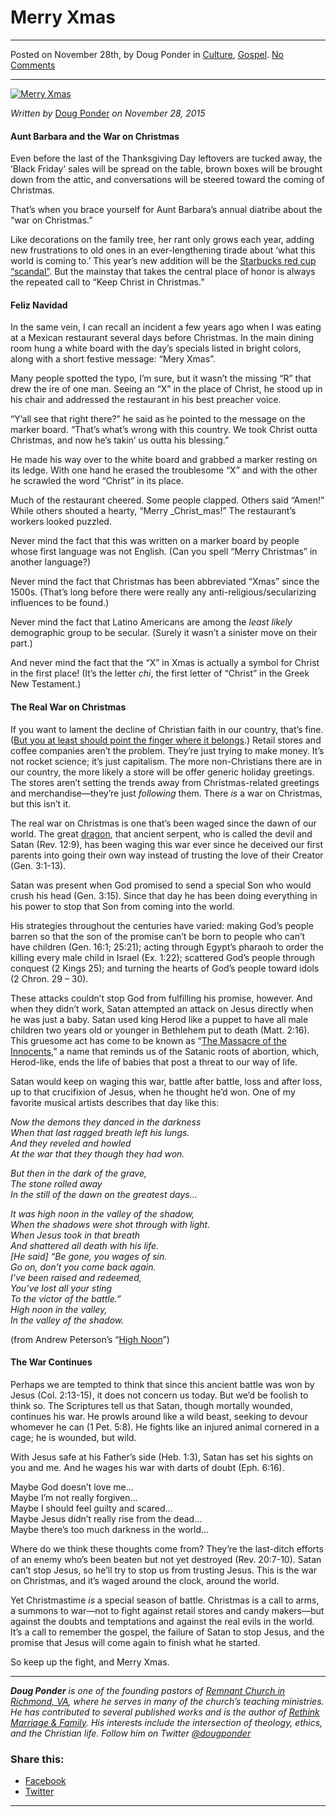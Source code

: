 Merry Xmas
==========

* * *

Posted on November 28th, by Doug Ponder in [Culture](http://www.remnantresource.org/category/culture/), [Gospel](http://www.remnantresource.org/category/gospel/). [No Comments](http://www.remnantresource.org/merry-xmas/#respond)

* * *

[![Merry Xmas](http://www.remnantresource.org/wp-content/uploads/2015/11/Merry_Xmas.jpg)](http://www.remnantresource.org/wp-content/uploads/2015/11/Merry_Xmas.jpg)  

_Written by_ [Doug Ponder](http://www.remnantresource.org/author/doug-ponder/ "Posts by Doug Ponder") _on November 28, 2015_

#### **Aunt Barbara and the War on Christmas**

Even before the last of the Thanksgiving Day leftovers are tucked away, the ‘Black Friday’ sales will be spread on the table, brown boxes will be brought down from the attic, and conversations will be steered toward the coming of Christmas.

That’s when you brace yourself for Aunt Barbara’s annual diatribe about the “war on Christmas.”

Like decorations on the family tree, her rant only grows each year, adding new frustrations to old ones in an ever-lengthening tirade about ‘what this world is coming to.’ This year’s new addition will be the [Starbucks red cup “scandal”](http://www.foxnews.com/leisure/2015/11/09/internet-pastor-starts-merrychristmasstarbucks-movement/). But the mainstay that takes the central place of honor is always the repeated call to “Keep Christ in Christmas.”

#### **Feliz Navidad**

In the same vein, I can recall an incident a few years ago when I was eating at a Mexican restaurant several days before Christmas. In the main dining room hung a white board with the day’s specials listed in bright colors, along with a short festive message: “Mery Xmas”.

Many people spotted the typo, I’m sure, but it wasn’t the missing “R” that drew the ire of one man. Seeing an “X” in the place of Christ, he stood up in his chair and addressed the restaurant in his best preacher voice.

“Y’all see that right there?” he said as he pointed to the message on the marker board. “That’s what’s wrong with this country. We took Christ outta Christmas, and now he’s takin’ us outta his blessing.”

He made his way over to the white board and grabbed a marker resting on its ledge. With one hand he erased the troublesome “X” and with the other he scrawled the word “Christ” in its place.

Much of the restaurant cheered. Some people clapped. Others said “Amen!” While others shouted a hearty, “Merry _Christ_mas!” The restaurant’s workers looked puzzled.

Never mind the fact that this was written on a marker board by people whose first language was not English. (Can you spell “Merry Christmas” in another language?)

Never mind the fact that Christmas has been abbreviated “Xmas” since the 1500s. (That’s long before there were really any anti-religious/secularizing influences to be found.)

Never mind the fact that Latino Americans are among the _least likely_ demographic group to be secular. (Surely it wasn’t a sinister move on their part.)

And never mind the fact that the “X” in Xmas is actually a symbol for Christ in the first place! (It’s the letter _chi_, the first letter of “Christ” in the Greek New Testament.)

#### **The Real War on Christmas**

If you want to lament the decline of Christian faith in our country, that’s fine. ([But you at least should point the finger where it belongs](http://www.remnantresource.org/evangelize-children/).) Retail stores and coffee companies aren’t the problem. They’re just trying to make money. It’s not rocket science; it’s just capitalism. The more non-Christians there are in our country, the more likely a store will be offer generic holiday greetings. The stores aren’t setting the trends away from Christmas-related greetings and merchandise—they’re just _following_ them. There _is_ a war on Christmas, but this isn’t it.

The real war on Christmas is one that’s been waged since the dawn of our world. The great [dragon](http://www.remnantresource.org/kill-the-dragon-get-the-girl/), that ancient serpent, who is called the devil and Satan (Rev. 12:9), has been waging this war ever since he deceived our first parents into going their own way instead of trusting the love of their Creator (Gen. 3:1-13).

Satan was present when God promised to send a special Son who would crush his head (Gen. 3:15). Since that day he has been doing everything in his power to stop that Son from coming into the world.

His strategies throughout the centuries have varied: making God’s people barren so that the son of the promise can’t be born to people who can’t have children (Gen. 16:1; 25:21); acting through Egypt’s pharaoh to order the killing every male child in Israel (Ex. 1:22); scattered God’s people through conquest (2 Kings 25); and turning the hearts of God’s people toward idols (2 Chron. 29 – 30).

These attacks couldn’t stop God from fulfilling his promise, however. And when they didn’t work, Satan attempted an attack on Jesus directly when he was just a baby. Satan used king Herod like a puppet to have all male children two years old or younger in Bethlehem put to death (Matt. 2:16). This gruesome act has come to be known as “[The Massacre of the Innocents](https://upload.wikimedia.org/wikipedia/commons/7/7c/0_Le_Massacre_des_Innocents_d'apr%C3%A8s_P.P._Rubens_-_Mus%C3%A9es_royaux_des_beaux-arts_de_Belgique_(2).JPG),” a name that reminds us of the Satanic roots of abortion, which, Herod-like, ends the life of babies that post a threat to our way of life.

Satan would keep on waging this war, battle after battle, loss and after loss, up to that crucifixion of Jesus, when he thought he’d won. One of my favorite musical artists describes that day like this:

_Now the demons they danced in the darkness_  
_When that last ragged breath left his lungs._  
_And they reveled and howled_  
_At the war that they though they had won._

_But then in the dark of the grave,_  
_The stone rolled away_  
_In the still of the dawn on the greatest days…_

_It was high noon in the valley of the shadow,_  
_When the shadows were shot through with light._  
_When Jesus took in that breath_  
_And shattered all death with his life._  
_\[He said\] “Be gone, you wages of sin._  
_Go on, don’t you come back again._  
_I’ve been raised and redeemed,_  
_You’ve lost all your sting_  
_To the victor of the battle.”_  
_High noon in the valley,_  
_In the valley of the shadow._

(from Andrew Peterson’s “[High Noon](https://www.youtube.com/watch?v=vSzzGuQcyQs)”)

#### **The War Continues**

Perhaps we are tempted to think that since this ancient battle was won by Jesus (Col. 2:13-15), it does not concern us today. But we’d be foolish to think so. The Scriptures tell us that Satan, though mortally wounded, continues his war. He prowls around like a wild beast, seeking to devour whomever he can (1 Pet. 5:8). He fights like an injured animal cornered in a cage; he is wounded, but wild.

With Jesus safe at his Father’s side (Heb. 1:3), Satan has set his sights on you and me. And he wages his war with darts of doubt (Eph. 6:16).

Maybe God doesn’t love me…  
Maybe I’m not really forgiven…  
Maybe I should feel guilty and scared…  
Maybe Jesus didn’t really rise from the dead…  
Maybe there’s too much darkness in the world…

Where do we think these thoughts come from? They’re the last-ditch efforts of an enemy who’s been beaten but not yet destroyed (Rev. 20:7-10). Satan can’t stop Jesus, so he’ll try to stop us from trusting Jesus. This is the war on Christmas, and it’s waged around the clock, around the world.

Yet Christmastime _is_ a special season of battle. Christmas is a call to arms, a summons to war—not to fight against retail stores and candy makers—but against the doubts and temptations and against the real evils in the world. It’s a call to remember the gospel, the failure of Satan to stop Jesus, and the promise that Jesus will come again to finish what he started.

So keep up the fight, and Merry Xmas.

* * *

_**Doug Ponder** is one of the founding pastors of [Remnant Church in Richmond, VA](http://www.remnantrichmond.org/), where he serves in many of the church’s teaching ministries. He has contributed to several published works and is the author of [Rethink Marriage & Family](http://www.remnantrichmond.org/mediafiles/uploaded/r/0e1604567_rethink-marriage-and-family-ebook.pdf). His interests include the intersection of theology, ethics, and the Christian life. Follow him on Twitter [@dougponder](https://twitter.com/dougponder)_

### Share this:

*   [Facebook](http://www.remnantresource.org/merry-xmas/?share=facebook "Click to share on Facebook")
*   [Twitter](http://www.remnantresource.org/merry-xmas/?share=twitter "Click to share on Twitter")

  

* * *
